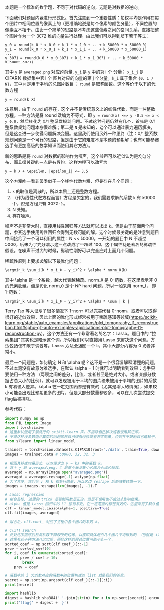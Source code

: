 本题是一个标准的数学题，不同于对代码的逆向，这题是对数据的逆向。

下面我们对题目内容进行形式化。首先注意到一个重要性质：加权平均是作用在每个图片中相同位置的像素上的（更准确地说是每个像素的颜色分量），不同位置的像素互不相干。由此一个简单的思路是不考虑这些像素之间的空间关系，直接把整个图片作为一个 3072 维的向量进行处理。由此我们可以得到以下若干等式：

```
y_0 = round(k_0 * x_0_0 + k_1 * x_1_0 + .. + k_50000 * x_50000_0)
y_1 = round(k_0 * x_0_1 + k_1 * x_1_1 + .. + k_50000 * x_50000_1)
...
y_3071 = round(k_0 * x_0_3071 + k_1 * x_1_3071 + .. + k_50000 * x_50000_3071)
```

其中 `y` 是 `averaged.png` 对应的向量, `y_i` 是 `y` 中的第 i 个 分量； `x_i_j` 是 CIFAR10 数据集中第 i 个 图片对应的向量的第 j 个分量。`k_i` 属于集合 `{0, 1 / N}`，其中 `N` 是用于平均的总图片数目； `round` 是取整函数。这个等价于以下的代数方程：

```
y = round(k X)
```

注意到，由于 `round` 的存在，这个并不是传统意义上的线性代数，而是一种整数方程。一种方法是将 round 改编为不等式，即 `y = round(x) <=> y -0.5 <= x < y-0.5`，然后转化为 0/1 整系数规划问题。不过这种问题仍然有几个，首先是 0/1 整系数规划问题本身很难解；第二是 `N` 是未知的，这个可以通过暴力遍历解决，但是这会进一步使得问题解决变慢。这里我们使用另外一种思路（注：0/1 整系数规划问题是一个可行的思路，但是由于它的难度不是本题的预期解；也有可能参赛选手有更加高级的数学知识而使用其它方法）。

新的思路是将 `round` 对数据的影响作为噪声，这个噪声可以近似认为是均匀分布，而且很关键的一点是有界的，这样方程可以改写为

```
y = k X + \epsilon, |epsilon_i| <= 0.5
```

这个方程咋一看非常类似于一个线性代数方程，但是存在几个问题：

1. `k` 的取值是离散的，所以本质上还是整数方程。
2. （作为线性代数方程而言）方程是欠定的，我们需要求解的系数 `k` 有 50000 个，但是方程只有 3072 个。
3. N 未知。
4. 存在噪声。

噪声不是非常大时，直接用线性回归等方法就可以求出 `k`。但是由于前面两个问题，参赛选手使用线性回归会得到无数可能的解。这个时候最关键的是注意到题目中间接给了一个可以利用的属性：N << 50000。一开始的题目中 N 不超过 5000，后来为了充分暗示这一点改成了不超过 100。这个属性就是著名的稀疏性假设。在噪声不过大的时候，稀疏性刚好可以完全应对上面几个问题。

稀疏性原则上要求求解以下最优化问题：

```
\argmin_k \sum_i(k * x_i_0 - y_i)^2 + \alpha * norm_0(k)
```

其中 \alpha 是一个系数，越大代表越稀疏。norm_0 是 0-范数，在这里表示非 0 的元素数量。但是优化 norm_0 是个 NP-hard 问题，所以一般采用 norm_1， 即 1-范数：

```
\argmin_k \sum_i(k * x_i_0 - y_i)^2 + \alpha * \sum | k |
```

Terry Tao 等人证明了很多情况下 1-norm 可以完美代替 0-norm，或者可以取得很好的近似效果，因此上面的优化形式经常被用于稀疏感知等领域(https://scikit-learn.org/stable/auto_examples/applications/plot_tomography_l1_reconstruction.html#sphx-glr-auto-examples-applications-plot-tomography-l1-reconstruction-py)。这个方法还有一个非常著名的名字：Lasso。题目中的 “拉索集团” 其实也是暗示这个词。所以我们可以直接用 Lasso 来解决这个问题。方法包括但不限于调包等。Lasso 方法会返回一个 k，其中大部分内容为 0 或者非常小。

最后一个问题是，如何确定 N 和 \alpha 呢？这不是一个很容易解释清楚的问题，不过本题没有故意为难选手，在默认 \alpha = 1 时就可以明确看到效果：选手只要使用一种方法 （两项之间的差分，比值，或者甚至是绝对大小，或者某部分数据占总大小的比例），就可以发现被用于平均的图片和未被用于平均的图片的系数 k 有着很大差异。\alpha 在一定范围内都是有效的（尤其是增大的情况），如果较小可能会出现比预期更多的图片，但是大部分数量都较多，可以在几次尝试提交flag后被排除。


参考代码：

```python
import numpy as np
from PIL import Image
import torchvision
# 这里默认使用了最流行的 scikit-learn 库。不排除自己解决或者使用其它库。
# 不过这种涉及数值计算类的问题除非自己很有经验或者非常简单，否则并不鼓励自己造轮子。
from sklearn import linear_model

trainset = torchvision.datasets.CIFAR10(root='./data', train=True, download=True)
images = trainset.data # 50000, 32, 32, 3

# 把图片转成向量形式，以方便求出 y = kX 中的系数 k。
# 其中 y 是 averaged.png, X 是整个数据集中的图片构成的矩阵。
averaged = np.array(Image.open("averaged.png"))
averaged = averaged.reshape(-1).astype(np.float)
# 为了方便，我们令 y 和 k 都是行向量，所以这边 reshape 后矩阵要转置一下。
images = images.reshape(len(images), -1).T

# Lasso regression
# 拟合目标, 这里的 trick 是强制系数是正的，但是不使用也不会过多影响结果。
# alpha 值是 Lasso 回归中的 L1 惩罚系数，在一定范围内都是有效的，这里采用了默认值。
clf = linear_model.Lasso(alpha=1, positive=True)
clf.fit(images, averaged)

# 拟合后，clf.coef_ 对应了方程中各个图片的系数 k。

# cliff search
# 此处逆序排序后检测系数下降较快的边缘，以推知具体是由几个图片平均得到的 （也就是 i）。
# 这里有若干种方法可以实现，而且这样的候选位置可能不止一个，
sorted_coef = np.sort(clf.coef_)[::-1]
prev = sorted_coef[0]
for i, coef in enumerate(sorted_coef):
    if prev / coef > 10:
        break
    prev = coef

# 系数中前 i 大的数对应的系数中的位置构成的 list 就是我们的答案。
secret = np.sort(np.argsort(clf.coef_)[::-1][:i])
print(secret)

import hashlib
digest = hashlib.sha384('.'.join(str(n) for n in np.sort(secret)).encode()).hexdigest()
print('flag{' + digest + '}')
```